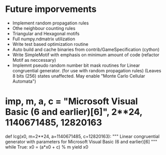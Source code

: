 # Future imporvements

* Implement random propagation rules
* Othe neighbour counting rules
* Triangular and Hexagonal motifs
* Full numpy.ndmatrix utilization
* Write test based optimization routine
* Auto build and cache binaries from contrib/GameSpecification (cython)
* Write SimpleMotif with emphasis on minimum amount of code (refactor Motif as neccessary)
* Implemnt pseudo random number bit mask routines for Linear congruential generator. (for use with random propagation rules) (Leaves 8 bits (256) states unaffected. May enable "Monte Carlo Cellular Automata")

# imp, m, a, c = "Microsoft Visual Basic (6 and earlier)[6]", 2**24, 1140671485, 12820163

def lcg(x0, m=2**24, a=1140671485, c=12820163):
    """
    Linear congruential generator with parameters for
    Microsoft Visual Basic (6 and earlier)[6]
    """
    while True:
        x0 = (a*x0 + c) % m
        yield x0
